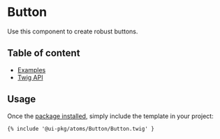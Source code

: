 # Button <Badges :texts="badges" />

<script setup>
  import pkg from '@studiometa/ui/atoms/Button/package.json';

  const badges = [`v${pkg.version}`, 'Twig'];
</script>

Use this component to create robust buttons.

## Table of content

- [Examples](./examples.md)
- [Twig API](./twig-api.md)

## Usage

Once the [package installed](/guide/installation/), simply include the template in your project:

```twig
{% include '@ui-pkg/atoms/Button/Button.twig' }
```
